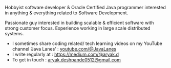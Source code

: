 
Hobbyist software developer & Oracle Certified Java programmer interested in anything & everything related to Software Development.

Passionate guy interested in building scalable & efficient software with strong customer focus. Experience working in large scale distributed systems.

- I sometimes share coding related/ tech learning videos on my YouTube channel ‘Java Lanes’ : [youtube.com/@JavaLanes](https://www.youtube.com/@JavaLanes)
- I write regularly at : https://medium.com/@aryak.d
- To get in touch : aryak.deshpande0512@gmail.com
